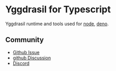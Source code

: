 Yggdrasil for Typescript
========================

Yggdrasil runtime and tools used for [node](), [deno]().


## Community

- [Github Issue](https://github.com/ygg-lang/yggdrasil.rs/issues)
- [github Discussion](https://github.com/ygg-lang/yggdrasil.rs/discussions)
- [Discord]()
